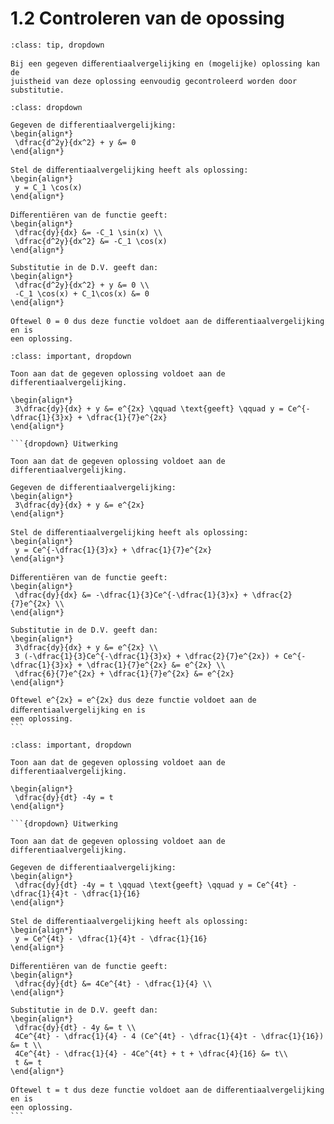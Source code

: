 # 1.2 Controleren van de opossing

```{admonition} Theorie: 
:class: tip, dropdown

Bij een gegeven diﬀerentiaalvergelijking en (mogelijke) oplossing kan de
juistheid van deze oplossing eenvoudig gecontroleerd worden door substitutie.
```

```{admonition} Voorbeeld: Controleren van de oplossing
:class: dropdown

Gegeven de differentiaalvergelijking:
\begin{align*}
 \dfrac{d^2y}{dx^2} + y &= 0
\end{align*}

Stel de diﬀerentiaalvergelijking heeft als oplossing:
\begin{align*}
 y = C_1 \cos(x)
\end{align*}

Diﬀerentiëren van de functie geeft:
\begin{align*}
 \dfrac{dy}{dx} &= -C_1 \sin(x) \\
 \dfrac{d^2y}{dx^2} &= -C_1 \cos(x)
\end{align*}

Substitutie in de D.V. geeft dan:
\begin{align*}
 \dfrac{d^2y}{dx^2} + y &= 0 \\
 -C_1 \cos(x) + C_1\cos(x) &= 0
\end{align*}

Oftewel 0 = 0 dus deze functie voldoet aan de diﬀerentiaalvergelijking en is
een oplossing.
```

````{admonition} Oefening 1
:class: important, dropdown

Toon aan dat de gegeven oplossing voldoet aan de differentiaalvergelijking.

\begin{align*}
 3\dfrac{dy}{dx} + y &= e^{2x} \qquad \text{geeft} \qquad y = Ce^{-\dfrac{1}{3}x} + \dfrac{1}{7}e^{2x}
\end{align*}

```{dropdown} Uitwerking

Toon aan dat de gegeven oplossing voldoet aan de differentiaalvergelijking.

Gegeven de differentiaalvergelijking:
\begin{align*}
 3\dfrac{dy}{dx} + y &= e^{2x}
\end{align*}

Stel de diﬀerentiaalvergelijking heeft als oplossing:
\begin{align*}
 y = Ce^{-\dfrac{1}{3}x} + \dfrac{1}{7}e^{2x}
\end{align*}

Diﬀerentiëren van de functie geeft:
\begin{align*}
 \dfrac{dy}{dx} &= -\dfrac{1}{3}Ce^{-\dfrac{1}{3}x} + \dfrac{2}{7}e^{2x} \\
\end{align*}

Substitutie in de D.V. geeft dan:
\begin{align*}
 3\dfrac{dy}{dx} + y &= e^{2x} \\
 3 (-\dfrac{1}{3}Ce^{-\dfrac{1}{3}x} + \dfrac{2}{7}e^{2x}) + Ce^{-\dfrac{1}{3}x} + \dfrac{1}{7}e^{2x} &= e^{2x} \\
 \dfrac{6}{7}e^{2x} + \dfrac{1}{7}e^{2x} &= e^{2x}
\end{align*}

Oftewel e^{2x} = e^{2x} dus deze functie voldoet aan de diﬀerentiaalvergelijking en is
een oplossing.
```
````

````{admonition} Oefening 2
:class: important, dropdown

Toon aan dat de gegeven oplossing voldoet aan de differentiaalvergelijking.

\begin{align*}
 \dfrac{dy}{dt} -4y = t
\end{align*}

```{dropdown} Uitwerking

Toon aan dat de gegeven oplossing voldoet aan de differentiaalvergelijking.

Gegeven de differentiaalvergelijking:
\begin{align*}
 \dfrac{dy}{dt} -4y = t \qquad \text{geeft} \qquad y = Ce^{4t} - \dfrac{1}{4}t - \dfrac{1}{16}
\end{align*}

Stel de diﬀerentiaalvergelijking heeft als oplossing:
\begin{align*}
 y = Ce^{4t} - \dfrac{1}{4}t - \dfrac{1}{16}
\end{align*}

Diﬀerentiëren van de functie geeft:
\begin{align*}
 \dfrac{dy}{dt} &= 4Ce^{4t} - \dfrac{1}{4} \\
\end{align*}

Substitutie in de D.V. geeft dan:
\begin{align*}
 \dfrac{dy}{dt} - 4y &= t \\
 4Ce^{4t} - \dfrac{1}{4} - 4 (Ce^{4t} - \dfrac{1}{4}t - \dfrac{1}{16}) &= t \\
 4Ce^{4t} - \dfrac{1}{4} - 4Ce^{4t} + t + \dfrac{4}{16} &= t\\
 t &= t
\end{align*}

Oftewel t = t dus deze functie voldoet aan de diﬀerentiaalvergelijking en is
een oplossing.
```
````
